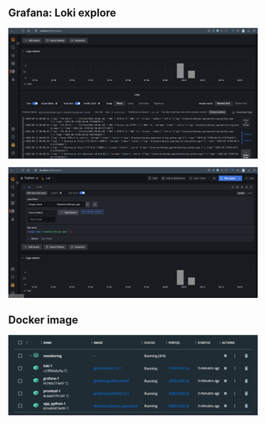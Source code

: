## Grafana: Loki explore
![Grafana](/monitoring/images/1.png)

![Grafana](/monitoring/images/2.png)

## Docker image

![Docker](/monitoring/images/3.png)
